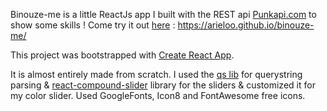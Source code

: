 Binouze-me is a little ReactJs app I built with the REST api [Punkapi.com](https://punkapi.com/) to show some skills !
Come try it out [here](https://arieloo.github.io/binouze-me/) : https://arieloo.github.io/binouze-me/

This project was bootstrapped with [Create React App](https://github.com/facebook/create-react-app).

It is almost entirely made from scratch.
I used the [qs lib](https://www.npmjs.com/package/qs) for querystring parsing
& [react-compound-slider](https://www.npmjs.com/package/react-compound-slider) library for the sliders & customized it for my color slider.
Used GoogleFonts, Icon8 and FontAwesome free icons.
